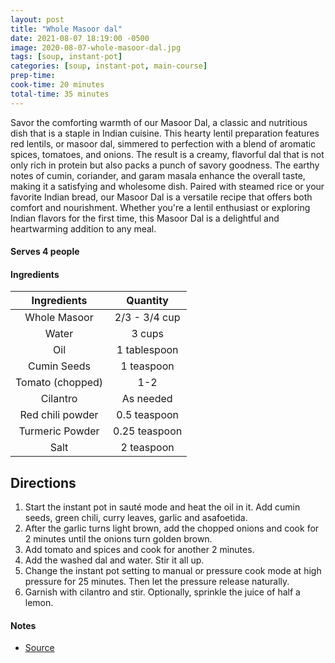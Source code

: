 ```yaml
---
layout: post
title: "Whole Masoor dal"
date: 2021-08-07 18:19:00 -0500
image: 2020-08-07-whole-masoor-dal.jpg
tags: [soup, instant-pot]
categories: [soup, instant-pot, main-course]
prep-time:
cook-time: 20 minutes
total-time: 35 minutes
---
```


Savor the comforting warmth of our Masoor Dal, a classic and nutritious dish that is a staple in Indian cuisine. This hearty lentil preparation features red lentils, or masoor dal, simmered to perfection with a blend of aromatic spices, tomatoes, and onions. The result is a creamy, flavorful dal that is not only rich in protein but also packs a punch of savory goodness. The earthy notes of cumin, coriander, and garam masala enhance the overall taste, making it a satisfying and wholesome dish. Paired with steamed rice or your favorite Indian bread, our Masoor Dal is a versatile recipe that offers both comfort and nourishment. Whether you're a lentil enthusiast or exploring Indian flavors for the first time, this Masoor Dal is a delightful and heartwarming addition to any meal.

#### Serves 4 people

#### Ingredients

|    Ingredients   |    Quantity   |
|:----------------:|:-------------:|
|   Whole Masoor   | 2/3 - 3/4 cup |
|       Water      |     3 cups    |
|        Oil       |  1 tablespoon |
|    Cumin Seeds   |   1 teaspoon  |
| Tomato (chopped) |      1-2      |
|     Cilantro     |   As needed   |
| Red chili powder |  0.5 teaspoon |
|  Turmeric Powder | 0.25 teaspoon |
|       Salt       |   2 teaspoon  |

## Directions

1. Start the instant pot in sauté mode and heat the oil in it. Add cumin seeds, green chili, curry leaves, garlic and asafoetida.
2. After the garlic turns light brown, add the chopped onions and cook for 2 minutes until the onions turn golden brown.
3. Add tomato and spices and cook for another 2 minutes.
4. Add the washed dal and water. Stir it all up. 
5. Change the instant pot setting to manual or pressure cook mode at high pressure for 25 minutes. Then let the pressure release naturally.
6. Garnish with cilantro and stir. Optionally, sprinkle the juice of half a lemon.

#### Notes

* [Source](https://www.cookwithmanali.com/whole-masoor-dal/)